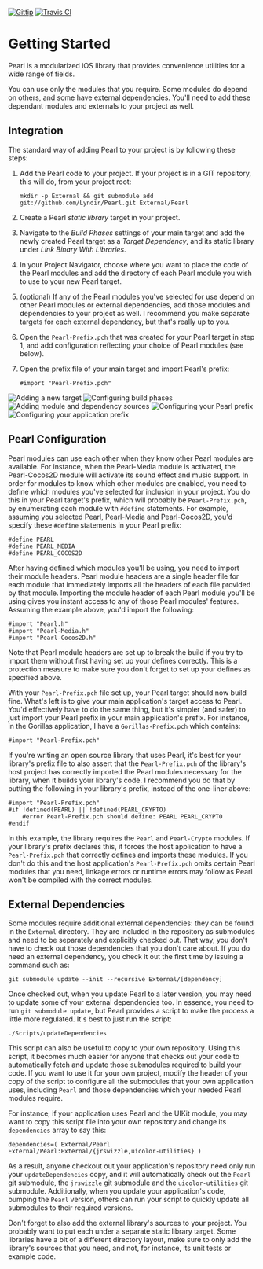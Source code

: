 [![Gittip](http://img.shields.io/gittip/lhunath.png)](https://www.gittip.com/lhunath/)
[![Travis CI](http://img.shields.io/travis-ci/Lyndir/Pearl.png)](https://travis-ci.org/Lyndir/Pearl)

Getting Started
===============

Pearl is a modularized iOS library that provides convenience utilities for a wide range of fields.

You can use only the modules that you require.  Some modules do depend on others, and some have external dependencies.  You'll need to add these dependant modules and externals to your project as well.


Integration
-----------

The standard way of adding Pearl to your project is by following these steps:

1. Add the Pearl code to your project.  If your project is in a GIT repository, this will do, from your project root:

    `mkdir -p External && git submodule add git://github.com/Lyndir/Pearl.git External/Pearl`

2. Create a Pearl *static library* target in your project.
3. Navigate to the *Build Phases* settings of your main target and add the newly created Pearl target as a *Target Dependency*, and its static library under *Link Binary With Libraries*.
4. In your Project Navigator, choose where you want to place the code of the Pearl modules and add the directory of each Pearl module you wish to use to your new Pearl target.
5. (optional) If any of the Pearl modules you've selected for use depend on other Pearl modules or external dependencies, add those modules and dependencies to your project as well.  I recommend you make separate targets for each external dependency, but that's really up to you.
6. Open the `Pearl-Prefix.pch` that was created for your Pearl target in step 1, and add configuration reflecting your choice of Pearl modules (see below).
7. Open the prefix file of your main target and import Pearl's prefix:

    `#import "Pearl-Prefix.pch"`

![Adding a new target](/Lyndir/Pearl/raw/master/.images/1-target.png)
![Configuring build phases](/Lyndir/Pearl/raw/master/.images/2-phases.png)
![Adding module and dependency sources](/Lyndir/Pearl/raw/master/.images/3-sources.png)
![Configuring your Pearl prefix](/Lyndir/Pearl/raw/master/.images/4-prefix.png)
![Configuring your application prefix](/Lyndir/Pearl/raw/master/.images/5-application.png)


Pearl Configuration
-------------------

Pearl modules can use each other when they know other Pearl modules are available.  For instance, when the Pearl-Media module is activated, the Pearl-Cocos2D module will activate its sound effect and music support.  In order for modules to know which other modules are enabled, you need to define which modules you've selected for inclusion in your project.  You do this in your Pearl target's prefix, which will probably be `Pearl-Prefix.pch`, by enumerating each module with `#define` statements.  For example, assuming you selected Pearl, Pearl-Media and Pearl-Cocos2D, you'd specify these `#define` statements in your Pearl prefix:

    #define PEARL
    #define PEARL_MEDIA
    #define PEARL_COCOS2D

After having defined which modules you'll be using, you need to import their module headers.  Pearl module headers are a single header file for each module that immediately imports all the headers of each file provided by that module.  Importing the module header of each Pearl module you'll be using gives you instant access to any of those Pearl modules' features.  Assuming the example above, you'd import the following:

    #import "Pearl.h"
    #import "Pearl-Media.h"
    #import "Pearl-Cocos2D.h"

Note that Pearl module headers are set up to break the build if you try to import them without first having set up your defines correctly.  This is a protection measure to make sure you don't forget to set up your defines as specified above.

With your `Pearl-Prefix.pch` file set up, your Pearl target should now build fine.  What's left is to give your main application's target access to Pearl.  You'd effectively have to do the same thing, but it's simpler (and safer) to just import your Pearl prefix in your main application's prefix.  For instance, in the Gorillas application, I have a `Gorillas-Prefix.pch` which contains:

    #import "Pearl-Prefix.pch"

If you're writing an open source library that uses Pearl, it's best for your library's prefix file to also assert that the `Pearl-Prefix.pch` of the library's host project has correctly imported the Pearl modules necessary for the library, when it builds your library's code.  I recommend you do that by putting the following in your library's prefix, instead of the one-liner above:

    #import "Pearl-Prefix.pch"
    #if !defined(PEARL) || !defined(PEARL_CRYPTO)
        #error Pearl-Prefix.pch should define: PEARL PEARL_CRYPTO
    #endif

In this example, the library requires the `Pearl` and `Pearl-Crypto` modules.  If your library's prefix declares this, it forces the host application to have a `Pearl-Prefix.pch` that correctly defines and imports these modules.  If you don't do this and the host application's `Pearl-Prefix.pch` omits certain Pearl modules that you need, linkage errors or runtime errors may follow as Pearl won't be compiled with the correct modules.


External Dependencies
---------------------

Some modules require additional external dependencies: they can be found in the `External` directory.  They are included in the repository as submodules and need to be separately and explicitly checked out.  That way, you don't have to check out those dependencies that you don't care about.  If you do need an external dependency, you check it out the first time by issuing a command such as:

    git submodule update --init --recursive External/[dependency]

Once checked out, when you update Pearl to a later version, you may need to update some of your external dependencies too.  In essence, you need to run `git submodule update`, but Pearl provides a script to make the process a little more regulated.  It's best to just run the script:

    ./Scripts/updateDependencies

This script can also be useful to copy to your own repository.  Using this script, it becomes much easier for anyone that checks out your code to automatically fetch and update those submodules required to build your code.  If you want to use it for your own project, modify the header of your copy of the script to configure all the submodules that your own application uses, including `Pearl` and those dependencies which your needed Pearl modules require.

For instance, if your application uses Pearl and the UIKit module, you may want to copy this script file into your own repository and change its `dependencies` array to say this:

    dependencies=( External/Pearl External/Pearl:External/{jrswizzle,uicolor-utilities} )

As a result, anyone checkout out your application's repository need only run your `updateDependencies` copy, and it will automatically check out the `Pearl` git submodule, the `jrswizzle` git submodule and the `uicolor-utilities` git submodule.  Additionally, when you update your application's code, bumping the `Pearl` version, others can run your script to quickly update all submodules to their required versions.

Don't forget to also add the external library's sources to your project.  You probably want to put each under a separate static library target.  Some libraries have a bit of a different directory layout, make sure to only add the library's sources that you need, and not, for instance, its unit tests or example code.
